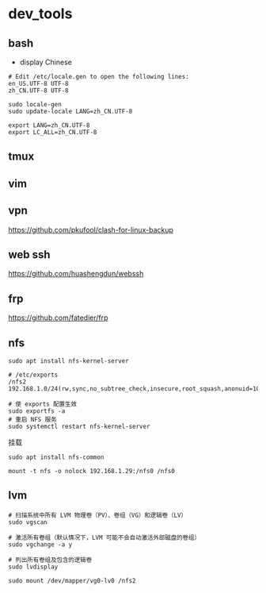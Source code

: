 # dev_tools

## bash

* display Chinese
```
# Edit /etc/locale.gen to open the following lines:
en_US.UTF-8 UTF-8
zh_CN.UTF-8 UTF-8

sudo locale-gen
sudo update-locale LANG=zh_CN.UTF-8

export LANG=zh_CN.UTF-8
export LC_ALL=zh_CN.UTF-8
```

## tmux

## vim

## vpn

https://github.com/pkufool/clash-for-linux-backup

## web ssh

https://github.com/huashengdun/webssh

## frp

https://github.com/fatedier/frp

## nfs

```
sudo apt install nfs-kernel-server
```

```
# /etc/exports
/nfs2 192.168.1.0/24(rw,sync,no_subtree_check,insecure,root_squash,anonuid=1000,anongid=0)
```

```
# 使 exports 配置生效
sudo exportfs -a
# 重启 NFS 服务
sudo systemctl restart nfs-kernel-server
```

挂载
```
sudo apt install nfs-common

mount -t nfs -o nolock 192.168.1.29:/nfs0 /nfs0
```

## lvm

```
# 扫描系统中所有 LVM 物理卷（PV）、卷组（VG）和逻辑卷（LV）
sudo vgscan

# 激活所有卷组（默认情况下，LVM 可能不会自动激活外部磁盘的卷组）
sudo vgchange -a y

# 列出所有卷组及包含的逻辑卷
sudo lvdisplay

sudo mount /dev/mapper/vg0-lv0 /nfs2
```

